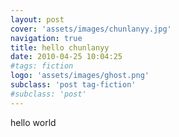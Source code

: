 ```yaml
---
layout: post
cover: 'assets/images/chunlanyy.jpg'
navigation: true
title: hello chunlanyy
date: 2010-04-25 10:04:25
#tags: fiction
logo: 'assets/images/ghost.png'
subclass: 'post tag-fiction'
#subclass: 'post'
---
```

hello world
